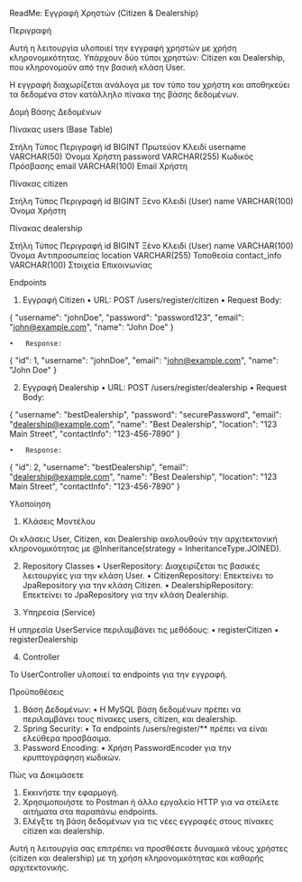 ReadMe: Εγγραφή Χρηστών (Citizen & Dealership)

Περιγραφή

Αυτή η λειτουργία υλοποιεί την εγγραφή χρηστών με χρήση κληρονομικότητας. Υπάρχουν δύο τύποι χρηστών: Citizen και Dealership, που κληρονομούν από την βασική κλάση User.

Η εγγραφή διαχωρίζεται ανάλογα με τον τύπο του χρήστη και αποθηκεύει τα δεδομένα στον κατάλληλο πίνακα της βάσης δεδομένων.

Δομή Βάσης Δεδομένων

Πίνακας users (Base Table)

Στήλη	Τύπος	Περιγραφή
id	        BIGINT	        Πρωτεύον Κλειδί
username	VARCHAR(50)  	Όνομα Χρήστη
password	VARCHAR(255)	Κωδικός Πρόσβασης
email	    VARCHAR(100)	Email Χρήστη

Πίνακας citizen

Στήλη	Τύπος	        Περιγραφή
id	    BIGINT	         Ξένο Κλειδί (User)
name	VARCHAR(100)	Όνομα Χρήστη

Πίνακας dealership

Στήλη	      Τύπος   	    Περιγραφή
id	          BIGINT	    Ξένο Κλειδί (User)
name	      VARCHAR(100)	Όνομα Αντιπροσωπείας
location	  VARCHAR(255)	Τοποθεσία
contact_info  VARCHAR(100)	Στοιχεία Επικοινωνίας

Endpoints

1. Εγγραφή Citizen
   •	URL: POST /users/register/citizen
   •	Request Body:

{
"username": "johnDoe",
"password": "password123",
"email": "john@example.com",
"name": "John Doe"
}

	•	Response:

{
"id": 1,
"username": "johnDoe",
"email": "john@example.com",
"name": "John Doe"
}

2. Εγγραφή Dealership
   •	URL: POST /users/register/dealership
   •	Request Body:

{
"username": "bestDealership",
"password": "securePassword",
"email": "dealership@example.com",
"name": "Best Dealership",
"location": "123 Main Street",
"contactInfo": "123-456-7890"
}

	•	Response:

{
"id": 2,
"username": "bestDealership",
"email": "dealership@example.com",
"name": "Best Dealership",
"location": "123 Main Street",
"contactInfo": "123-456-7890"
}

Υλοποίηση

1. Κλάσεις Μοντέλου

Οι κλάσεις User, Citizen, και Dealership ακολουθούν την αρχιτεκτονική κληρονομικότητας με @Inheritance(strategy = InheritanceType.JOINED).

2. Repository Classes
   •	UserRepository: Διαχειρίζεται τις βασικές λειτουργίες για την κλάση User.
   •	CitizenRepository: Επεκτείνει το JpaRepository για την κλάση Citizen.
   •	DealershipRepository: Επεκτείνει το JpaRepository για την κλάση Dealership.

3. Υπηρεσία (Service)

Η υπηρεσία UserService περιλαμβάνει τις μεθόδους:
•	registerCitizen
•	registerDealership

4. Controller

Το UserController υλοποιεί τα endpoints για την εγγραφή.

Προϋποθέσεις
1.	Βάση Δεδομένων:
•	Η MySQL βάση δεδομένων πρέπει να περιλαμβάνει τους πίνακες users, citizen, και dealership.
2.	Spring Security:
•	Τα endpoints /users/register/** πρέπει να είναι ελεύθερα προσβάσιμα.
3.	Password Encoding:
•	Χρήση PasswordEncoder για την κρυπτογράφηση κωδικών.

Πώς να Δοκιμάσετε
1.	Εκκινήστε την εφαρμογή.
2.	Χρησιμοποιήστε το Postman ή άλλο εργαλείο HTTP για να στείλετε αιτήματα στα παραπάνω endpoints.
3.	Ελέγξτε τη βάση δεδομένων για τις νέες εγγραφές στους πίνακες citizen και dealership.

Αυτή η λειτουργία σας επιτρέπει να προσθέσετε δυναμικά νέους χρήστες (citizen και dealership) με τη χρήση κληρονομικότητας και καθαρής αρχιτεκτονικής.